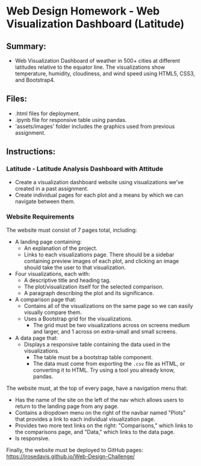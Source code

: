 # Web Design Homework - Web Visualization Dashboard (Latitude)

## Summary:

* Web Visualization Dashboard of weather in 500+ cities at different latitudes relative to the equator line. The visualizations show temperature, humidity, cloudiness, and wind speed using HTML5, CSS3, and Bootstrap4.

## Files:
* .html files for deployment.
*  .ipynb file for responsive table using pandas.
*  'assets/images' folder includes the graphics used from previous assignment.

## Instructions:

### Latitude - Latitude Analysis Dashboard with Attitude

* Create a visualization dashboard website using visualizations we've created in a past assignment.
* Create individual pages for each plot and a means by which we can navigate between them.

### Website Requirements
The website must consist of 7 pages total, including:
* A landing page containing:
  * An explanation of the project.
  * Links to each visualizations page. There should be a sidebar containing preview images of each plot, and clicking an image should take the user to that visualization.
* Four visualizations, each with:
  * A descriptive title and heading tag.
  * The plot/visualization itself for the selected comparison.
  * A paragraph describing the plot and its significance.
* A comparison page that:
  * Contains all of the visualizations on the same page so we can easily visually compare them.
  * Uses a Bootstrap grid for the visualizations.
    * The grid must be two visualizations across on screens medium and larger, and 1 across on extra-small and small screens.
* A data page that:
  * Displays a responsive table containing the data used in the visualizations.
    * The table must be a bootstrap table component.
    * The data must come from exporting the `.csv` file as HTML, or converting it to HTML. Try using a tool you already know, pandas. 
    
The website must, at the top of every page, have a navigation menu that:
* Has the name of the site on the left of the nav which allows users to return to the landing page from any page.
* Contains a dropdown menu on the right of the navbar named "Plots" that provides a link to each individual visualization page.
* Provides two more text links on the right: "Comparisons," which links to the comparisons page, and "Data," which links to the data page.
* Is responsive.

Finally, the website must be deployed to GitHub pages: https://jrosedavis.github.io/Web-Design-Challenge/

